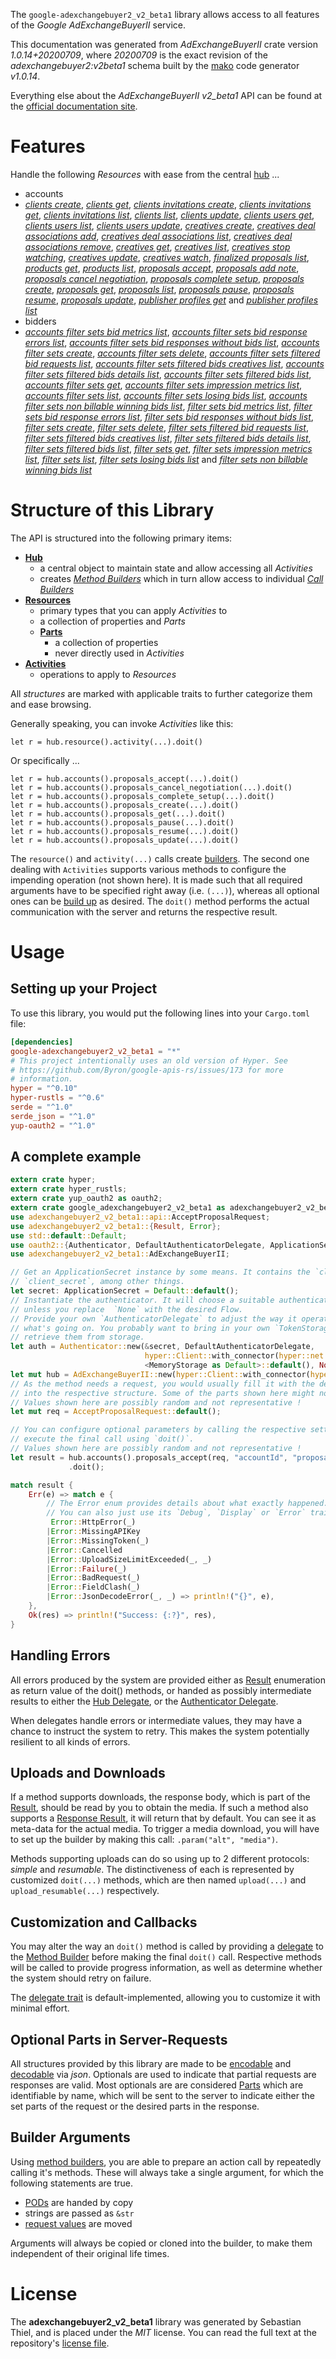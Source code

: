 <!---
DO NOT EDIT !
This file was generated automatically from 'src/mako/api/README.md.mako'
DO NOT EDIT !
-->
The `google-adexchangebuyer2_v2_beta1` library allows access to all features of the *Google AdExchangeBuyerII* service.

This documentation was generated from *AdExchangeBuyerII* crate version *1.0.14+20200709*, where *20200709* is the exact revision of the *adexchangebuyer2:v2beta1* schema built by the [mako](http://www.makotemplates.org/) code generator *v1.0.14*.

Everything else about the *AdExchangeBuyerII* *v2_beta1* API can be found at the
[official documentation site](https://developers.google.com/authorized-buyers/apis/reference/rest/).
# Features

Handle the following *Resources* with ease from the central [hub](https://docs.rs/google-adexchangebuyer2_v2_beta1/1.0.14+20200709/google_adexchangebuyer2_v2_beta1/AdExchangeBuyerII) ... 

* accounts
 * [*clients create*](https://docs.rs/google-adexchangebuyer2_v2_beta1/1.0.14+20200709/google_adexchangebuyer2_v2_beta1/api::AccountClientCreateCall), [*clients get*](https://docs.rs/google-adexchangebuyer2_v2_beta1/1.0.14+20200709/google_adexchangebuyer2_v2_beta1/api::AccountClientGetCall), [*clients invitations create*](https://docs.rs/google-adexchangebuyer2_v2_beta1/1.0.14+20200709/google_adexchangebuyer2_v2_beta1/api::AccountClientInvitationCreateCall), [*clients invitations get*](https://docs.rs/google-adexchangebuyer2_v2_beta1/1.0.14+20200709/google_adexchangebuyer2_v2_beta1/api::AccountClientInvitationGetCall), [*clients invitations list*](https://docs.rs/google-adexchangebuyer2_v2_beta1/1.0.14+20200709/google_adexchangebuyer2_v2_beta1/api::AccountClientInvitationListCall), [*clients list*](https://docs.rs/google-adexchangebuyer2_v2_beta1/1.0.14+20200709/google_adexchangebuyer2_v2_beta1/api::AccountClientListCall), [*clients update*](https://docs.rs/google-adexchangebuyer2_v2_beta1/1.0.14+20200709/google_adexchangebuyer2_v2_beta1/api::AccountClientUpdateCall), [*clients users get*](https://docs.rs/google-adexchangebuyer2_v2_beta1/1.0.14+20200709/google_adexchangebuyer2_v2_beta1/api::AccountClientUserGetCall), [*clients users list*](https://docs.rs/google-adexchangebuyer2_v2_beta1/1.0.14+20200709/google_adexchangebuyer2_v2_beta1/api::AccountClientUserListCall), [*clients users update*](https://docs.rs/google-adexchangebuyer2_v2_beta1/1.0.14+20200709/google_adexchangebuyer2_v2_beta1/api::AccountClientUserUpdateCall), [*creatives create*](https://docs.rs/google-adexchangebuyer2_v2_beta1/1.0.14+20200709/google_adexchangebuyer2_v2_beta1/api::AccountCreativeCreateCall), [*creatives deal associations add*](https://docs.rs/google-adexchangebuyer2_v2_beta1/1.0.14+20200709/google_adexchangebuyer2_v2_beta1/api::AccountCreativeDealAssociationAddCall), [*creatives deal associations list*](https://docs.rs/google-adexchangebuyer2_v2_beta1/1.0.14+20200709/google_adexchangebuyer2_v2_beta1/api::AccountCreativeDealAssociationListCall), [*creatives deal associations remove*](https://docs.rs/google-adexchangebuyer2_v2_beta1/1.0.14+20200709/google_adexchangebuyer2_v2_beta1/api::AccountCreativeDealAssociationRemoveCall), [*creatives get*](https://docs.rs/google-adexchangebuyer2_v2_beta1/1.0.14+20200709/google_adexchangebuyer2_v2_beta1/api::AccountCreativeGetCall), [*creatives list*](https://docs.rs/google-adexchangebuyer2_v2_beta1/1.0.14+20200709/google_adexchangebuyer2_v2_beta1/api::AccountCreativeListCall), [*creatives stop watching*](https://docs.rs/google-adexchangebuyer2_v2_beta1/1.0.14+20200709/google_adexchangebuyer2_v2_beta1/api::AccountCreativeStopWatchingCall), [*creatives update*](https://docs.rs/google-adexchangebuyer2_v2_beta1/1.0.14+20200709/google_adexchangebuyer2_v2_beta1/api::AccountCreativeUpdateCall), [*creatives watch*](https://docs.rs/google-adexchangebuyer2_v2_beta1/1.0.14+20200709/google_adexchangebuyer2_v2_beta1/api::AccountCreativeWatchCall), [*finalized proposals list*](https://docs.rs/google-adexchangebuyer2_v2_beta1/1.0.14+20200709/google_adexchangebuyer2_v2_beta1/api::AccountFinalizedProposalListCall), [*products get*](https://docs.rs/google-adexchangebuyer2_v2_beta1/1.0.14+20200709/google_adexchangebuyer2_v2_beta1/api::AccountProductGetCall), [*products list*](https://docs.rs/google-adexchangebuyer2_v2_beta1/1.0.14+20200709/google_adexchangebuyer2_v2_beta1/api::AccountProductListCall), [*proposals accept*](https://docs.rs/google-adexchangebuyer2_v2_beta1/1.0.14+20200709/google_adexchangebuyer2_v2_beta1/api::AccountProposalAcceptCall), [*proposals add note*](https://docs.rs/google-adexchangebuyer2_v2_beta1/1.0.14+20200709/google_adexchangebuyer2_v2_beta1/api::AccountProposalAddNoteCall), [*proposals cancel negotiation*](https://docs.rs/google-adexchangebuyer2_v2_beta1/1.0.14+20200709/google_adexchangebuyer2_v2_beta1/api::AccountProposalCancelNegotiationCall), [*proposals complete setup*](https://docs.rs/google-adexchangebuyer2_v2_beta1/1.0.14+20200709/google_adexchangebuyer2_v2_beta1/api::AccountProposalCompleteSetupCall), [*proposals create*](https://docs.rs/google-adexchangebuyer2_v2_beta1/1.0.14+20200709/google_adexchangebuyer2_v2_beta1/api::AccountProposalCreateCall), [*proposals get*](https://docs.rs/google-adexchangebuyer2_v2_beta1/1.0.14+20200709/google_adexchangebuyer2_v2_beta1/api::AccountProposalGetCall), [*proposals list*](https://docs.rs/google-adexchangebuyer2_v2_beta1/1.0.14+20200709/google_adexchangebuyer2_v2_beta1/api::AccountProposalListCall), [*proposals pause*](https://docs.rs/google-adexchangebuyer2_v2_beta1/1.0.14+20200709/google_adexchangebuyer2_v2_beta1/api::AccountProposalPauseCall), [*proposals resume*](https://docs.rs/google-adexchangebuyer2_v2_beta1/1.0.14+20200709/google_adexchangebuyer2_v2_beta1/api::AccountProposalResumeCall), [*proposals update*](https://docs.rs/google-adexchangebuyer2_v2_beta1/1.0.14+20200709/google_adexchangebuyer2_v2_beta1/api::AccountProposalUpdateCall), [*publisher profiles get*](https://docs.rs/google-adexchangebuyer2_v2_beta1/1.0.14+20200709/google_adexchangebuyer2_v2_beta1/api::AccountPublisherProfileGetCall) and [*publisher profiles list*](https://docs.rs/google-adexchangebuyer2_v2_beta1/1.0.14+20200709/google_adexchangebuyer2_v2_beta1/api::AccountPublisherProfileListCall)
* bidders
 * [*accounts filter sets bid metrics list*](https://docs.rs/google-adexchangebuyer2_v2_beta1/1.0.14+20200709/google_adexchangebuyer2_v2_beta1/api::BidderAccountFilterSetBidMetricListCall), [*accounts filter sets bid response errors list*](https://docs.rs/google-adexchangebuyer2_v2_beta1/1.0.14+20200709/google_adexchangebuyer2_v2_beta1/api::BidderAccountFilterSetBidResponseErrorListCall), [*accounts filter sets bid responses without bids list*](https://docs.rs/google-adexchangebuyer2_v2_beta1/1.0.14+20200709/google_adexchangebuyer2_v2_beta1/api::BidderAccountFilterSetBidResponsesWithoutBidListCall), [*accounts filter sets create*](https://docs.rs/google-adexchangebuyer2_v2_beta1/1.0.14+20200709/google_adexchangebuyer2_v2_beta1/api::BidderAccountFilterSetCreateCall), [*accounts filter sets delete*](https://docs.rs/google-adexchangebuyer2_v2_beta1/1.0.14+20200709/google_adexchangebuyer2_v2_beta1/api::BidderAccountFilterSetDeleteCall), [*accounts filter sets filtered bid requests list*](https://docs.rs/google-adexchangebuyer2_v2_beta1/1.0.14+20200709/google_adexchangebuyer2_v2_beta1/api::BidderAccountFilterSetFilteredBidRequestListCall), [*accounts filter sets filtered bids creatives list*](https://docs.rs/google-adexchangebuyer2_v2_beta1/1.0.14+20200709/google_adexchangebuyer2_v2_beta1/api::BidderAccountFilterSetFilteredBidCreativeListCall), [*accounts filter sets filtered bids details list*](https://docs.rs/google-adexchangebuyer2_v2_beta1/1.0.14+20200709/google_adexchangebuyer2_v2_beta1/api::BidderAccountFilterSetFilteredBidDetailListCall), [*accounts filter sets filtered bids list*](https://docs.rs/google-adexchangebuyer2_v2_beta1/1.0.14+20200709/google_adexchangebuyer2_v2_beta1/api::BidderAccountFilterSetFilteredBidListCall), [*accounts filter sets get*](https://docs.rs/google-adexchangebuyer2_v2_beta1/1.0.14+20200709/google_adexchangebuyer2_v2_beta1/api::BidderAccountFilterSetGetCall), [*accounts filter sets impression metrics list*](https://docs.rs/google-adexchangebuyer2_v2_beta1/1.0.14+20200709/google_adexchangebuyer2_v2_beta1/api::BidderAccountFilterSetImpressionMetricListCall), [*accounts filter sets list*](https://docs.rs/google-adexchangebuyer2_v2_beta1/1.0.14+20200709/google_adexchangebuyer2_v2_beta1/api::BidderAccountFilterSetListCall), [*accounts filter sets losing bids list*](https://docs.rs/google-adexchangebuyer2_v2_beta1/1.0.14+20200709/google_adexchangebuyer2_v2_beta1/api::BidderAccountFilterSetLosingBidListCall), [*accounts filter sets non billable winning bids list*](https://docs.rs/google-adexchangebuyer2_v2_beta1/1.0.14+20200709/google_adexchangebuyer2_v2_beta1/api::BidderAccountFilterSetNonBillableWinningBidListCall), [*filter sets bid metrics list*](https://docs.rs/google-adexchangebuyer2_v2_beta1/1.0.14+20200709/google_adexchangebuyer2_v2_beta1/api::BidderFilterSetBidMetricListCall), [*filter sets bid response errors list*](https://docs.rs/google-adexchangebuyer2_v2_beta1/1.0.14+20200709/google_adexchangebuyer2_v2_beta1/api::BidderFilterSetBidResponseErrorListCall), [*filter sets bid responses without bids list*](https://docs.rs/google-adexchangebuyer2_v2_beta1/1.0.14+20200709/google_adexchangebuyer2_v2_beta1/api::BidderFilterSetBidResponsesWithoutBidListCall), [*filter sets create*](https://docs.rs/google-adexchangebuyer2_v2_beta1/1.0.14+20200709/google_adexchangebuyer2_v2_beta1/api::BidderFilterSetCreateCall), [*filter sets delete*](https://docs.rs/google-adexchangebuyer2_v2_beta1/1.0.14+20200709/google_adexchangebuyer2_v2_beta1/api::BidderFilterSetDeleteCall), [*filter sets filtered bid requests list*](https://docs.rs/google-adexchangebuyer2_v2_beta1/1.0.14+20200709/google_adexchangebuyer2_v2_beta1/api::BidderFilterSetFilteredBidRequestListCall), [*filter sets filtered bids creatives list*](https://docs.rs/google-adexchangebuyer2_v2_beta1/1.0.14+20200709/google_adexchangebuyer2_v2_beta1/api::BidderFilterSetFilteredBidCreativeListCall), [*filter sets filtered bids details list*](https://docs.rs/google-adexchangebuyer2_v2_beta1/1.0.14+20200709/google_adexchangebuyer2_v2_beta1/api::BidderFilterSetFilteredBidDetailListCall), [*filter sets filtered bids list*](https://docs.rs/google-adexchangebuyer2_v2_beta1/1.0.14+20200709/google_adexchangebuyer2_v2_beta1/api::BidderFilterSetFilteredBidListCall), [*filter sets get*](https://docs.rs/google-adexchangebuyer2_v2_beta1/1.0.14+20200709/google_adexchangebuyer2_v2_beta1/api::BidderFilterSetGetCall), [*filter sets impression metrics list*](https://docs.rs/google-adexchangebuyer2_v2_beta1/1.0.14+20200709/google_adexchangebuyer2_v2_beta1/api::BidderFilterSetImpressionMetricListCall), [*filter sets list*](https://docs.rs/google-adexchangebuyer2_v2_beta1/1.0.14+20200709/google_adexchangebuyer2_v2_beta1/api::BidderFilterSetListCall), [*filter sets losing bids list*](https://docs.rs/google-adexchangebuyer2_v2_beta1/1.0.14+20200709/google_adexchangebuyer2_v2_beta1/api::BidderFilterSetLosingBidListCall) and [*filter sets non billable winning bids list*](https://docs.rs/google-adexchangebuyer2_v2_beta1/1.0.14+20200709/google_adexchangebuyer2_v2_beta1/api::BidderFilterSetNonBillableWinningBidListCall)




# Structure of this Library

The API is structured into the following primary items:

* **[Hub](https://docs.rs/google-adexchangebuyer2_v2_beta1/1.0.14+20200709/google_adexchangebuyer2_v2_beta1/AdExchangeBuyerII)**
    * a central object to maintain state and allow accessing all *Activities*
    * creates [*Method Builders*](https://docs.rs/google-adexchangebuyer2_v2_beta1/1.0.14+20200709/google_adexchangebuyer2_v2_beta1/client::MethodsBuilder) which in turn
      allow access to individual [*Call Builders*](https://docs.rs/google-adexchangebuyer2_v2_beta1/1.0.14+20200709/google_adexchangebuyer2_v2_beta1/client::CallBuilder)
* **[Resources](https://docs.rs/google-adexchangebuyer2_v2_beta1/1.0.14+20200709/google_adexchangebuyer2_v2_beta1/client::Resource)**
    * primary types that you can apply *Activities* to
    * a collection of properties and *Parts*
    * **[Parts](https://docs.rs/google-adexchangebuyer2_v2_beta1/1.0.14+20200709/google_adexchangebuyer2_v2_beta1/client::Part)**
        * a collection of properties
        * never directly used in *Activities*
* **[Activities](https://docs.rs/google-adexchangebuyer2_v2_beta1/1.0.14+20200709/google_adexchangebuyer2_v2_beta1/client::CallBuilder)**
    * operations to apply to *Resources*

All *structures* are marked with applicable traits to further categorize them and ease browsing.

Generally speaking, you can invoke *Activities* like this:

```Rust,ignore
let r = hub.resource().activity(...).doit()
```

Or specifically ...

```ignore
let r = hub.accounts().proposals_accept(...).doit()
let r = hub.accounts().proposals_cancel_negotiation(...).doit()
let r = hub.accounts().proposals_complete_setup(...).doit()
let r = hub.accounts().proposals_create(...).doit()
let r = hub.accounts().proposals_get(...).doit()
let r = hub.accounts().proposals_pause(...).doit()
let r = hub.accounts().proposals_resume(...).doit()
let r = hub.accounts().proposals_update(...).doit()
```

The `resource()` and `activity(...)` calls create [builders][builder-pattern]. The second one dealing with `Activities` 
supports various methods to configure the impending operation (not shown here). It is made such that all required arguments have to be 
specified right away (i.e. `(...)`), whereas all optional ones can be [build up][builder-pattern] as desired.
The `doit()` method performs the actual communication with the server and returns the respective result.

# Usage

## Setting up your Project

To use this library, you would put the following lines into your `Cargo.toml` file:

```toml
[dependencies]
google-adexchangebuyer2_v2_beta1 = "*"
# This project intentionally uses an old version of Hyper. See
# https://github.com/Byron/google-apis-rs/issues/173 for more
# information.
hyper = "^0.10"
hyper-rustls = "^0.6"
serde = "^1.0"
serde_json = "^1.0"
yup-oauth2 = "^1.0"
```

## A complete example

```Rust
extern crate hyper;
extern crate hyper_rustls;
extern crate yup_oauth2 as oauth2;
extern crate google_adexchangebuyer2_v2_beta1 as adexchangebuyer2_v2_beta1;
use adexchangebuyer2_v2_beta1::api::AcceptProposalRequest;
use adexchangebuyer2_v2_beta1::{Result, Error};
use std::default::Default;
use oauth2::{Authenticator, DefaultAuthenticatorDelegate, ApplicationSecret, MemoryStorage};
use adexchangebuyer2_v2_beta1::AdExchangeBuyerII;

// Get an ApplicationSecret instance by some means. It contains the `client_id` and 
// `client_secret`, among other things.
let secret: ApplicationSecret = Default::default();
// Instantiate the authenticator. It will choose a suitable authentication flow for you, 
// unless you replace  `None` with the desired Flow.
// Provide your own `AuthenticatorDelegate` to adjust the way it operates and get feedback about 
// what's going on. You probably want to bring in your own `TokenStorage` to persist tokens and
// retrieve them from storage.
let auth = Authenticator::new(&secret, DefaultAuthenticatorDelegate,
                              hyper::Client::with_connector(hyper::net::HttpsConnector::new(hyper_rustls::TlsClient::new())),
                              <MemoryStorage as Default>::default(), None);
let mut hub = AdExchangeBuyerII::new(hyper::Client::with_connector(hyper::net::HttpsConnector::new(hyper_rustls::TlsClient::new())), auth);
// As the method needs a request, you would usually fill it with the desired information
// into the respective structure. Some of the parts shown here might not be applicable !
// Values shown here are possibly random and not representative !
let mut req = AcceptProposalRequest::default();

// You can configure optional parameters by calling the respective setters at will, and
// execute the final call using `doit()`.
// Values shown here are possibly random and not representative !
let result = hub.accounts().proposals_accept(req, "accountId", "proposalId")
             .doit();

match result {
    Err(e) => match e {
        // The Error enum provides details about what exactly happened.
        // You can also just use its `Debug`, `Display` or `Error` traits
         Error::HttpError(_)
        |Error::MissingAPIKey
        |Error::MissingToken(_)
        |Error::Cancelled
        |Error::UploadSizeLimitExceeded(_, _)
        |Error::Failure(_)
        |Error::BadRequest(_)
        |Error::FieldClash(_)
        |Error::JsonDecodeError(_, _) => println!("{}", e),
    },
    Ok(res) => println!("Success: {:?}", res),
}

```
## Handling Errors

All errors produced by the system are provided either as [Result](https://docs.rs/google-adexchangebuyer2_v2_beta1/1.0.14+20200709/google_adexchangebuyer2_v2_beta1/client::Result) enumeration as return value of
the doit() methods, or handed as possibly intermediate results to either the 
[Hub Delegate](https://docs.rs/google-adexchangebuyer2_v2_beta1/1.0.14+20200709/google_adexchangebuyer2_v2_beta1/client::Delegate), or the [Authenticator Delegate](https://docs.rs/yup-oauth2/*/yup_oauth2/trait.AuthenticatorDelegate.html).

When delegates handle errors or intermediate values, they may have a chance to instruct the system to retry. This 
makes the system potentially resilient to all kinds of errors.

## Uploads and Downloads
If a method supports downloads, the response body, which is part of the [Result](https://docs.rs/google-adexchangebuyer2_v2_beta1/1.0.14+20200709/google_adexchangebuyer2_v2_beta1/client::Result), should be
read by you to obtain the media.
If such a method also supports a [Response Result](https://docs.rs/google-adexchangebuyer2_v2_beta1/1.0.14+20200709/google_adexchangebuyer2_v2_beta1/client::ResponseResult), it will return that by default.
You can see it as meta-data for the actual media. To trigger a media download, you will have to set up the builder by making
this call: `.param("alt", "media")`.

Methods supporting uploads can do so using up to 2 different protocols: 
*simple* and *resumable*. The distinctiveness of each is represented by customized 
`doit(...)` methods, which are then named `upload(...)` and `upload_resumable(...)` respectively.

## Customization and Callbacks

You may alter the way an `doit()` method is called by providing a [delegate](https://docs.rs/google-adexchangebuyer2_v2_beta1/1.0.14+20200709/google_adexchangebuyer2_v2_beta1/client::Delegate) to the 
[Method Builder](https://docs.rs/google-adexchangebuyer2_v2_beta1/1.0.14+20200709/google_adexchangebuyer2_v2_beta1/client::CallBuilder) before making the final `doit()` call. 
Respective methods will be called to provide progress information, as well as determine whether the system should 
retry on failure.

The [delegate trait](https://docs.rs/google-adexchangebuyer2_v2_beta1/1.0.14+20200709/google_adexchangebuyer2_v2_beta1/client::Delegate) is default-implemented, allowing you to customize it with minimal effort.

## Optional Parts in Server-Requests

All structures provided by this library are made to be [encodable](https://docs.rs/google-adexchangebuyer2_v2_beta1/1.0.14+20200709/google_adexchangebuyer2_v2_beta1/client::RequestValue) and 
[decodable](https://docs.rs/google-adexchangebuyer2_v2_beta1/1.0.14+20200709/google_adexchangebuyer2_v2_beta1/client::ResponseResult) via *json*. Optionals are used to indicate that partial requests are responses 
are valid.
Most optionals are are considered [Parts](https://docs.rs/google-adexchangebuyer2_v2_beta1/1.0.14+20200709/google_adexchangebuyer2_v2_beta1/client::Part) which are identifiable by name, which will be sent to 
the server to indicate either the set parts of the request or the desired parts in the response.

## Builder Arguments

Using [method builders](https://docs.rs/google-adexchangebuyer2_v2_beta1/1.0.14+20200709/google_adexchangebuyer2_v2_beta1/client::CallBuilder), you are able to prepare an action call by repeatedly calling it's methods.
These will always take a single argument, for which the following statements are true.

* [PODs][wiki-pod] are handed by copy
* strings are passed as `&str`
* [request values](https://docs.rs/google-adexchangebuyer2_v2_beta1/1.0.14+20200709/google_adexchangebuyer2_v2_beta1/client::RequestValue) are moved

Arguments will always be copied or cloned into the builder, to make them independent of their original life times.

[wiki-pod]: http://en.wikipedia.org/wiki/Plain_old_data_structure
[builder-pattern]: http://en.wikipedia.org/wiki/Builder_pattern
[google-go-api]: https://github.com/google/google-api-go-client

# License
The **adexchangebuyer2_v2_beta1** library was generated by Sebastian Thiel, and is placed 
under the *MIT* license.
You can read the full text at the repository's [license file][repo-license].

[repo-license]: https://github.com/Byron/google-apis-rsblob/master/LICENSE.md
